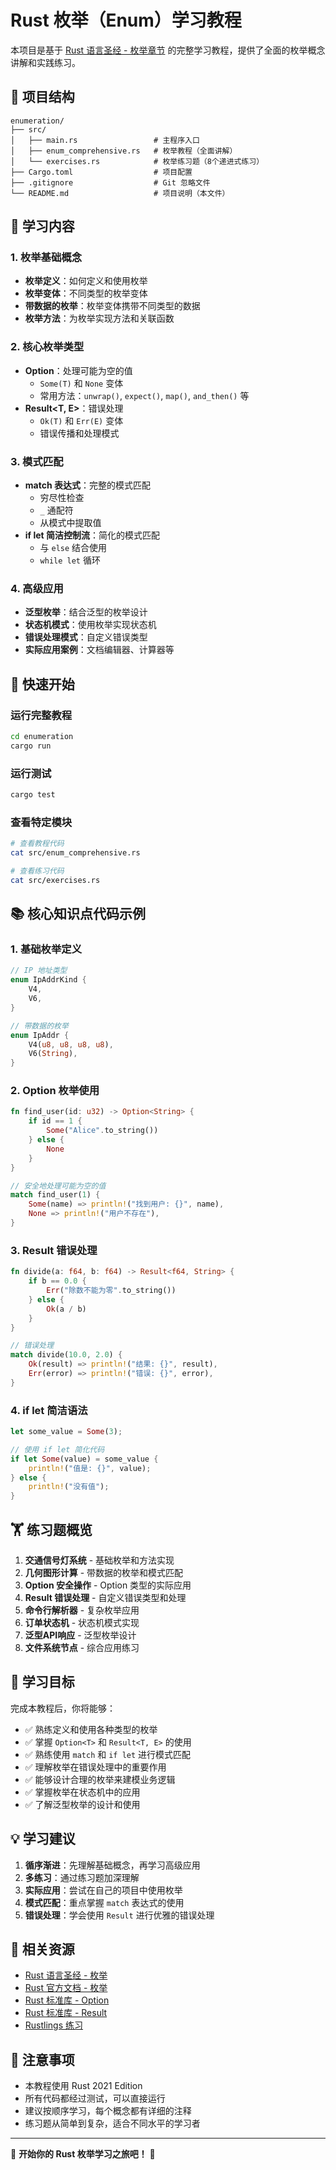 # Rust 枚举（Enum）学习教程

本项目是基于 [Rust 语言圣经 - 枚举章节](https://course.rs/basic/compound-type/enum.html) 的完整学习教程，提供了全面的枚举概念讲解和实践练习。

## 📁 项目结构

```
enumeration/
├── src/
│   ├── main.rs                 # 主程序入口
│   ├── enum_comprehensive.rs   # 枚举教程（全面讲解）
│   └── exercises.rs            # 枚举练习题（8个递进式练习）
├── Cargo.toml                  # 项目配置
├── .gitignore                  # Git 忽略文件
└── README.md                   # 项目说明（本文件）
```

## 🎯 学习内容

### 1. 枚举基础概念
- **枚举定义**：如何定义和使用枚举
- **枚举变体**：不同类型的枚举变体
- **带数据的枚举**：枚举变体携带不同类型的数据
- **枚举方法**：为枚举实现方法和关联函数

### 2. 核心枚举类型
- **Option<T>**：处理可能为空的值
  - `Some(T)` 和 `None` 变体
  - 常用方法：`unwrap()`, `expect()`, `map()`, `and_then()` 等
- **Result<T, E>**：错误处理
  - `Ok(T)` 和 `Err(E)` 变体
  - 错误传播和处理模式

### 3. 模式匹配
- **match 表达式**：完整的模式匹配
  - 穷尽性检查
  - `_` 通配符
  - 从模式中提取值
- **if let 简洁控制流**：简化的模式匹配
  - 与 `else` 结合使用
  - `while let` 循环

### 4. 高级应用
- **泛型枚举**：结合泛型的枚举设计
- **状态机模式**：使用枚举实现状态机
- **错误处理模式**：自定义错误类型
- **实际应用案例**：文档编辑器、计算器等

## 🚀 快速开始

### 运行完整教程
```bash
cd enumeration
cargo run
```

### 运行测试
```bash
cargo test
```

### 查看特定模块
```bash
# 查看教程代码
cat src/enum_comprehensive.rs

# 查看练习代码
cat src/exercises.rs
```

## 📚 核心知识点代码示例

### 1. 基础枚举定义
```rust
// IP 地址类型
enum IpAddrKind {
    V4,
    V6,
}

// 带数据的枚举
enum IpAddr {
    V4(u8, u8, u8, u8),
    V6(String),
}
```

### 2. Option 枚举使用
```rust
fn find_user(id: u32) -> Option<String> {
    if id == 1 {
        Some("Alice".to_string())
    } else {
        None
    }
}

// 安全地处理可能为空的值
match find_user(1) {
    Some(name) => println!("找到用户: {}", name),
    None => println!("用户不存在"),
}
```

### 3. Result 错误处理
```rust
fn divide(a: f64, b: f64) -> Result<f64, String> {
    if b == 0.0 {
        Err("除数不能为零".to_string())
    } else {
        Ok(a / b)
    }
}

// 错误处理
match divide(10.0, 2.0) {
    Ok(result) => println!("结果: {}", result),
    Err(error) => println!("错误: {}", error),
}
```

### 4. if let 简洁语法
```rust
let some_value = Some(3);

// 使用 if let 简化代码
if let Some(value) = some_value {
    println!("值是: {}", value);
} else {
    println!("没有值");
}
```

## 🏋️ 练习题概览

1. **交通信号灯系统** - 基础枚举和方法实现
2. **几何图形计算** - 带数据的枚举和模式匹配
3. **Option 安全操作** - Option 类型的实际应用
4. **Result 错误处理** - 自定义错误类型和处理
5. **命令行解析器** - 复杂枚举应用
6. **订单状态机** - 状态机模式实现
7. **泛型API响应** - 泛型枚举设计
8. **文件系统节点** - 综合应用练习

## 🎯 学习目标

完成本教程后，你将能够：

- ✅ 熟练定义和使用各种类型的枚举
- ✅ 掌握 `Option<T>` 和 `Result<T, E>` 的使用
- ✅ 熟练使用 `match` 和 `if let` 进行模式匹配
- ✅ 理解枚举在错误处理中的重要作用
- ✅ 能够设计合理的枚举来建模业务逻辑
- ✅ 掌握枚举在状态机中的应用
- ✅ 了解泛型枚举的设计和使用

## 💡 学习建议

1. **循序渐进**：先理解基础概念，再学习高级应用
2. **多练习**：通过练习题加深理解
3. **实际应用**：尝试在自己的项目中使用枚举
4. **模式匹配**：重点掌握 `match` 表达式的使用
5. **错误处理**：学会使用 `Result` 进行优雅的错误处理

## 🔗 相关资源

- [Rust 语言圣经 - 枚举](https://course.rs/basic/compound-type/enum.html)
- [Rust 官方文档 - 枚举](https://doc.rust-lang.org/book/ch06-00-enums.html)
- [Rust 标准库 - Option](https://doc.rust-lang.org/std/option/enum.Option.html)
- [Rust 标准库 - Result](https://doc.rust-lang.org/std/result/enum.Result.html)
- [Rustlings 练习](https://github.com/rust-lang/rustlings)

## 📝 注意事项

- 本教程使用 Rust 2021 Edition
- 所有代码都经过测试，可以直接运行
- 建议按顺序学习，每个概念都有详细的注释
- 练习题从简单到复杂，适合不同水平的学习者

---

🎉 **开始你的 Rust 枚举学习之旅吧！** 🚀